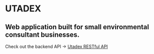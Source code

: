 # UTADEX 
## Web application built for small environmental consultant businesses.

Check out the backend API -> [Utadex RESTful API](https://github.com/TechAlchemist/utadex-api)

